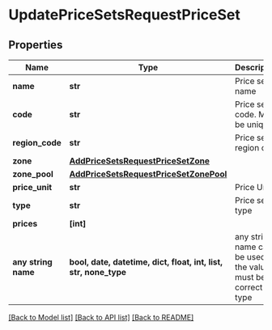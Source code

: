 # UpdatePriceSetsRequestPriceSet


## Properties
Name | Type | Description | Notes
------------ | ------------- | ------------- | -------------
**name** | **str** | Price set name | [optional] 
**code** | **str** | Price set code. Must be unique. | [optional] 
**region_code** | **str** | Price set region code | [optional] 
**zone** | [**AddPriceSetsRequestPriceSetZone**](AddPriceSetsRequestPriceSetZone.md) |  | [optional] 
**zone_pool** | [**AddPriceSetsRequestPriceSetZonePool**](AddPriceSetsRequestPriceSetZonePool.md) |  | [optional] 
**price_unit** | **str** | Price Unit | [optional] 
**type** | **str** | Price set type | [optional] 
**prices** | **[int]** |  | [optional] 
**any string name** | **bool, date, datetime, dict, float, int, list, str, none_type** | any string name can be used but the value must be the correct type | [optional]

[[Back to Model list]](../README.md#documentation-for-models) [[Back to API list]](../README.md#documentation-for-api-endpoints) [[Back to README]](../README.md)


